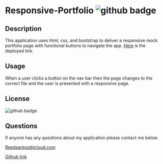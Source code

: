 # Responsive-Portfolio <img src='https://img.shields.io/badge/License-MIT-black' alt='github badge'>
## Description
This application uses html, css, and bootstrap to deliver a responsive mock portfolio page with functional buttons to navigate the app. [Here](https://reedsantos.github.io/Magical-Password-Generator/) is the deployed link.

            
## Usage
When a user clicks a button on the nav bar then the page changes to the correct file and the user is presented with a responsive page.
## License
<img src='https://img.shields.io/badge/License-MIT-black' alt='github badge'>

## Questions
If anyone has any questions about my application please contact me below.

Reedsantos@icloud.com

[Github link](https://github.com/Reedsantos)
